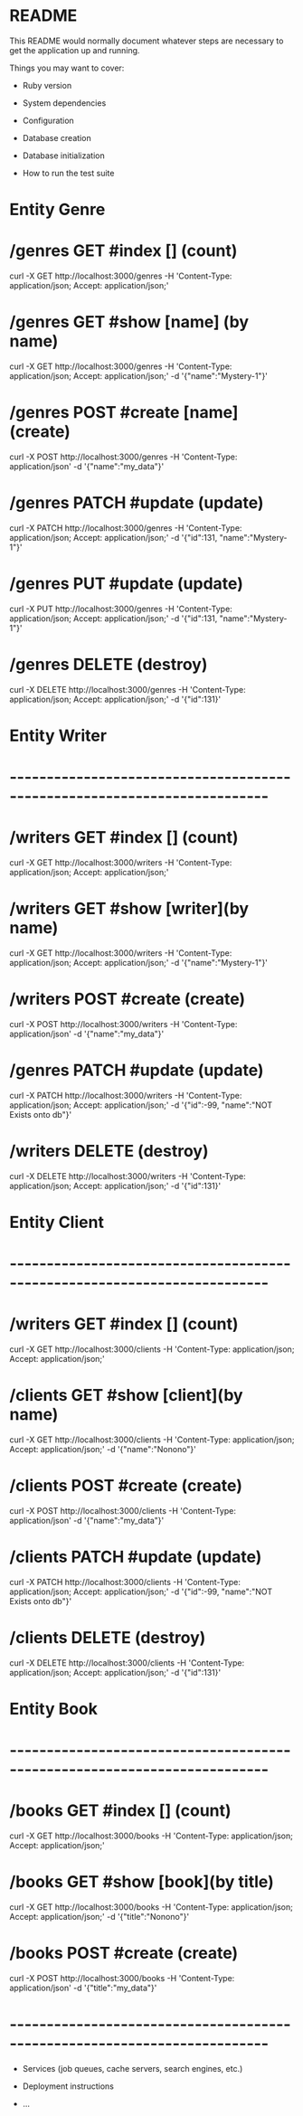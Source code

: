 # README

This README would normally document whatever steps are necessary to get the
application up and running.

Things you may want to cover:

* Ruby version

* System dependencies

* Configuration

* Database creation

* Database initialization

* How to run the test suite
#
# Entity Genre
# 
# /genres GET #index [] (count)
curl -X GET http://localhost:3000/genres -H 'Content-Type: application/json; Accept: application/json;'

# /genres GET #show [name] (by name)
curl -X GET http://localhost:3000/genres -H 'Content-Type: application/json; Accept: application/json;' -d '{"name":"Mystery-1"}'

# /genres POST #create [name] (create)
curl -X POST http://localhost:3000/genres -H 'Content-Type: application/json' -d '{"name":"my_data"}'

# /genres PATCH #update (update) 
curl -X PATCH http://localhost:3000/genres -H 'Content-Type: application/json; Accept: application/json;' -d '{"id":131, "name":"Mystery-1"}'

# /genres PUT #update (update) 
curl -X PUT http://localhost:3000/genres -H 'Content-Type: application/json; Accept: application/json;' -d '{"id":131, "name":"Mystery-1"}'

# /genres DELETE (destroy) 
curl -X DELETE http://localhost:3000/genres -H 'Content-Type: application/json; Accept: application/json;' -d '{"id":131}'
#
# Entity Writer
# -------------------------------------------------------------------------
# 
# /writers GET #index [] (count)
curl -X GET http://localhost:3000/writers -H 'Content-Type: application/json; Accept: application/json;'

# /writers GET #show [writer](by name)
curl -X GET http://localhost:3000/writers -H 'Content-Type: application/json; Accept: application/json;' -d '{"name":"Mystery-1"}'

# /writers POST #create (create)
curl -X POST http://localhost:3000/writers -H 'Content-Type: application/json' -d '{"name":"my_data"}'

# /genres PATCH #update (update) 
curl -X PATCH http://localhost:3000/writers -H 'Content-Type: application/json; Accept: application/json;' -d '{"id":-99, "name":"NOT Exists onto db"}'

# /writers DELETE (destroy) 
curl -X DELETE http://localhost:3000/writers -H 'Content-Type: application/json; Accept: application/json;' -d '{"id":131}'
#
# Entity Client
# -------------------------------------------------------------------------
# 
# /writers GET #index [] (count)
curl -X GET http://localhost:3000/clients -H 'Content-Type: application/json; Accept: application/json;'

# /clients GET #show [client](by name)
curl -X GET http://localhost:3000/clients -H 'Content-Type: application/json; Accept: application/json;' -d '{"name":"Nonono"}'

# /clients POST #create (create)
curl -X POST http://localhost:3000/clients -H 'Content-Type: application/json' -d '{"name":"my_data"}'

# /clients PATCH #update (update) 
curl -X PATCH http://localhost:3000/clients -H 'Content-Type: application/json; Accept: application/json;' -d '{"id":-99, "name":"NOT Exists onto db"}'

# /clients DELETE (destroy) 
curl -X DELETE http://localhost:3000/clients -H 'Content-Type: application/json; Accept: application/json;' -d '{"id":131}'
#
# Entity Book
# -------------------------------------------------------------------------
# 
# /books GET #index [] (count)
curl -X GET http://localhost:3000/books -H 'Content-Type: application/json; Accept: application/json;'

# /books GET #show [book](by title)
curl -X GET http://localhost:3000/books -H 'Content-Type: application/json; Accept: application/json;' -d '{"title":"Nonono"}'

# /books POST #create (create)
curl -X POST http://localhost:3000/books -H 'Content-Type: application/json' -d '{"title":"my_data"}'


# -------------------------------------------------------------------------
* Services (job queues, cache servers, search engines, etc.)

* Deployment instructions

* ...
